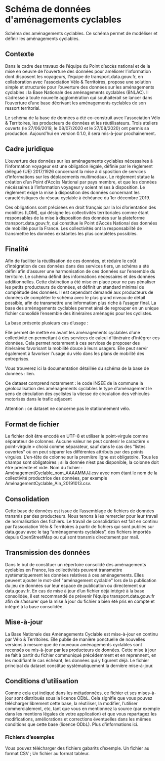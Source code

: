 # Schéma de données d'aménagements cyclables 

Schéma des aménagements cyclables.
Ce schéma permet de modéliser et définir les aménagements cyclables.  

## Contexte

Dans le cadre des travaux de l’équipe du Point d’accès national et de la mise en oeuvre de l’ouverture des données pour améliorer l’information dont disposent les voyageurs, l’équipe de transport.data.gouv.fr, en collaboration avec l'association Vélo & Territoires, propose une solution simple et structurée pour l’ouverture des données sur les aménagements cyclables : la Base Nationale des aménagements cyclables (BNLAC). Il s’adresse à toute nouvelle agglomération qui souhaiterait se lancer dans l’ouverture d’une base décrivant les aménagements cyclables de son ressort territorial.

Le schéma de la base de données a été co-construit avec l'association Vélo & Territoires, les producteurs de données et les réutilisateurs. Trois ateliers ouverts (le 27/06/2019, le 08/07/2020 et le 27/08/2020) ont permis sa production. Aujourd’hui en version 0.1.0, il sera mis-à-jour prochainement.

## Cadre juridique

L’ouverture des données sur les aménagements cyclables nécessaires à l’information voyageur est une obligation légale, définie par le règlement délégué (UE) 2017/1926 concernant la mise à disposition de services d’informations sur les déplacements multimodaux. Le règlement statue la création d’un Point d’Accès National par pays membre, et que les données nécéssaires à l’information voyageur y soient mises à disposition. Le règlement exige la mise à disposition des données concernant les caractéristiques du réseau cyclable à échéance du 1er décembre 2019.

Ces obligations sont précisées en droit français par la loi d’orientation des mobilités (LOM), qui désigne les collectivités territoriales comme étant responsables de la mise à disposition des données sur la plateforme transport.data.gouv.fr, qui constitue le Point d’Accès National des données de mobilité pour la France.
Les collectivités ont la responsabilité de transmettre les données existantes les plus complètes possibles.

## Finalité

Afin de faciliter la réutilisation de ces données, et réduire le coût d’intégration de ces données dans des services tiers, un schéma a été défini afin d’assurer une harmonisation de ces données sur l’ensemble du territoire. Le schéma définit des informations nécessaires et des données additionnelles. Cette distinction a été mise en place pour ne pas pénaliser les petits producteurs de données, et définit un standard minimal de complétude des données. Il est cependant demandé aux producteurs de données de compléter le schéma avec le plus grand niveau de détail possible, afin de transmettre une information plus riche à l’usager final.
La base des aménagements cyclables permet ainsi de regrouper en un unique fichier consolidé l’ensemble des itinéraires aménagés pour les cyclistes. 

La base présente plusieurs cas d’usage :

Elle permet de mettre en avant les aménagements cyclables d’une collectivité en permettant à des services de calcul d’itinéraire d’intégrer ces données. Cela permet notamment à ces services de proposer des itinéraires favorisant la mobilité douce à leurs usagers.
Elle peut servir également à favoriser l'usage du vélo dans les plans de mobilité des entreprises.


Vous trouverez ici la documentation détaillée du schéma de la base de données : lien.

Ce dataset comprend notamment :
le code INSEE de la commune 
la géolocalisation des aménagements cyclables
le type d'aménagement 
le sens de circulation des cyclistes
la vitesse de circulation des véhicules motorisés dans le trafic adjacent 

Attention : ce dataset ne concerne pas le stationnement vélo. 

## Format de fichier

Le fichier doit être encodé en UTF-8 et utiliser le point-virgule comme séparateur de colonnes. Aucune valeur ne peut contenir le caractère « point-virgule » choisi comme séparateur, sauf dans le cas des “listes ouvertes” où on peut séparer les différentes attributs par des points virgules. L’en-tête de colonne sur la première ligne est obligatoire. Tous les champs sont obligatoires ; si la donnée n’est pas disponible, la colonne doit être présente et vide.
Nom du fichier : AménagementCyclable_nom_AAAAMMJJ.csv avec nom étant le nom de la collectivité productrice des données, par exemple AménagementCyclable_Ain_20191013.csv.

## Consolidation

Cette base de données est issue de l’assemblage de fichiers de données transmis par des producteurs. Nous tenons à les remercier pour leur travail de normalisation des fichiers. Le travail de consolidation est fait en continu par l’association Vélo & Territoires à partir de fichiers qui sont publiés sur data.gouv avec le tag “aménagements cyclables”, des fichiers importés depuis OpenStreetMap ou qui sont transmis directement par mail.

## Transmission des données

Dans le but de constituer un répertoire consolidé des aménagements cyclables en France, les collectivités peuvent transmettre systématiquement les données relatives à ces aménagements. 
Elles peuvent ajouter le mot-clef "aménagement cyclable" lors de la publication du jeu de données sur leur espace de publication ou directement sur data.gouv.fr.
En cas de mise à jour d’un fichier déjà intégré à la base consolidée, il est recommandé de prévenir l’équipe transport.data.gouv.fr afin de s’assurer que la mise à jour du fichier a bien été pris en compte et intégré à la base consolidée.

## Mise-à-jour

La Base Nationale des Aménagements Cyclable est mise-à-jour en continu par Vélo & Territoires. Elle publie de manière ponctuelle de nouvelles versions à mesure que de nouveaux aménagements cyclables sont recensés ou mis-à-jour par les producteurs de données. Cette mise à jour se fait à partir du fichier communiqué précédemment et en reprennent, en les modifiant le cas échéant, les données qui y figurent déjà. Le fichier principal du dataset constitue systématiquement la dernière mise-à-jour.


## Conditions d’utilisation

Comme cela est indiqué dans les métadonnées, ce fichier et ses mises-à-jour sont distribués sous la licence ODbL. Cela signifie que vous pouvez télécharger librement cette base, la réutiliser, la modifier, l’utiliser commercialement, etc, tant que vous en mentionnez la source (par exemple dans les mentions légales de votre application) et que vous repartagez les modifications, améliorations et corrections éventuelles dans les mêmes conditions que cette base (licence ODbL). Plus d’informations ici.


### Fichiers d’exemples

Vous pouvez télécharger des fichiers gabarits d’exemple.
Un fichier au format CSV ;
Un fichier au format tableur.



